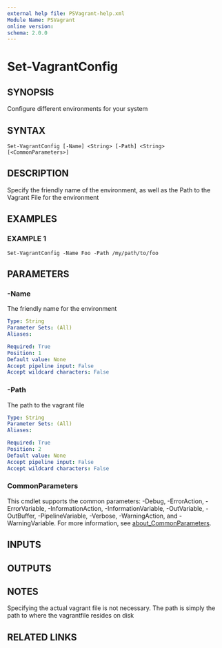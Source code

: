 ```yaml
---
external help file: PSVagrant-help.xml
Module Name: PSVagrant
online version:
schema: 2.0.0
---
```


# Set-VagrantConfig

## SYNOPSIS
Configure different environments for your system

## SYNTAX

```
Set-VagrantConfig [-Name] <String> [-Path] <String> [<CommonParameters>]
```

## DESCRIPTION
Specify the friendly name of the environment, as well as the Path to the Vagrant File for the environment

## EXAMPLES

### EXAMPLE 1
```
Set-VagrantConfig -Name Foo -Path /my/path/to/foo
```

## PARAMETERS

### -Name
The friendly name for the environment

```yaml
Type: String
Parameter Sets: (All)
Aliases:

Required: True
Position: 1
Default value: None
Accept pipeline input: False
Accept wildcard characters: False
```

### -Path
The path to the vagrant file

```yaml
Type: String
Parameter Sets: (All)
Aliases:

Required: True
Position: 2
Default value: None
Accept pipeline input: False
Accept wildcard characters: False
```

### CommonParameters
This cmdlet supports the common parameters: -Debug, -ErrorAction, -ErrorVariable, -InformationAction, -InformationVariable, -OutVariable, -OutBuffer, -PipelineVariable, -Verbose, -WarningAction, and -WarningVariable. For more information, see [about_CommonParameters](http://go.microsoft.com/fwlink/?LinkID=113216).

## INPUTS

## OUTPUTS

## NOTES
Specifying the actual vagrant file is not necessary.
The path is simply the path to where the vagrantfile resides on disk

## RELATED LINKS

